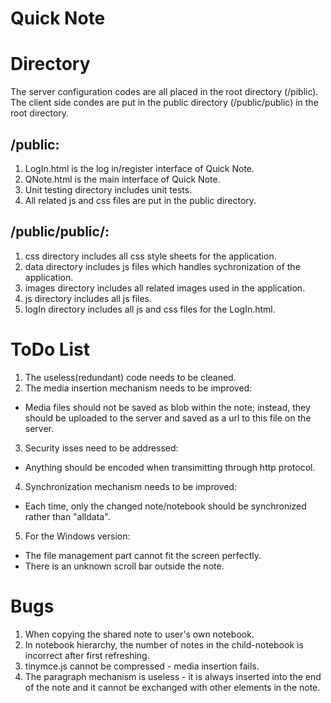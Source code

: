 # Quick Note
# Directory 
The server configuration codes are all placed in the root directory (/piblic).
The client side condes are put in the public directory (/public/public) in the root directory.

## /public:
1. LogIn.html is the log in/register interface of Quick Note. 
2. QNote.html is the main interface of Quick Note.
3. Unit testing directory includes unit tests.
4. All related js and css files are put in the public directory.

## /public/public/:
1. css directory includes all css style sheets for the application.
2. data directory includes js files which handles sychronization of the application.
3. images directory includes all related images used in the application.
4. js directory includes all js files.
5. logIn directory includes all js and css files for the LogIn.html.

# ToDo List
1. The useless(redundant) code needs to be cleaned.
2. The media insertion mechanism needs to be improved:
  * Media files should not be saved as blob within the note; instead, they should be uploaded to the server and saved as a url to this file on the server. 
3. Security isses need to be addressed:
  * Anything should be encoded when transimitting through http protocol.
4. Synchronization mechanism needs to be improved:
  * Each time, only the changed note/notebook should be synchronized rather than "alldata".
5. For the Windows version: 
  * The file management part cannot fit the screen perfectly.
  * There is an unknown scroll bar outside the note.
 
# Bugs
1. When copying the shared note to user's own notebook.
2. In notebook hierarchy, the number of notes in the child-notebook is incorrect after first refreshing.
3. tinymce.js cannot be compressed - media insertion fails.
4. The paragraph mechanism is useless - it is always inserted into the end of the note and it cannot be exchanged with other elements in the note.
